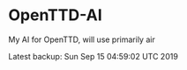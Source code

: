 # OpenTTD-AI
My AI for OpenTTD, will use primarily air

Latest backup: Sun Sep 15 04:59:02 UTC 2019
